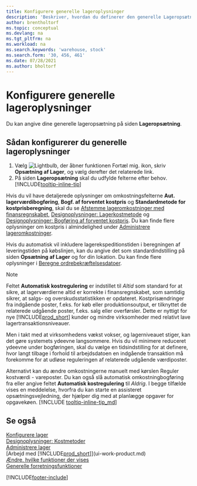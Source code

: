 ```yaml
---
title: Konfigurere generelle lageroplysninger
description: 'Beskriver, hvordan du definerer den generelle Lageropsætning, så du kan administrere lagerstedet og lagerbeholdningen.'
author: brentholtorf
ms.topic: conceptual
ms.devlang: na
ms.tgt_pltfrm: na
ms.workload: na
ms.search.keywords: 'warehouse, stock'
ms.search.form: '30, 456, 461'
ms.date: 07/28/2021
ms.author: bholtorf
---
```

# <a name="set-up-general-inventory-information"></a>Konfigurere generelle lageroplysninger

Du kan angive dine generelle lageropsætning på siden **Lageropsætning**.

## <a name="to-set-up-general-inventory-information"></a>Sådan konfigurerer du generelle lageroplysninger

1. Vælg ![Lightbulb, der åbner funktionen Fortæl mig.](media/ui-search/search_small.png "Fortæl mig, hvad du vil foretage dig") ikon, skriv **Opsætning af Lager**, og vælg derefter det relaterede link.
2. På siden **Lageropsætning** skal du udfylde felterne efter behov. [!INCLUDE[tooltip-inline-tip](includes/tooltip-inline-tip_md.md)]

Hvis du vil have detaljerede oplysninger om omkostningsfelterne **Aut. lagerværdibogføring**, **Bogf. af forventet kostpris** og **Standardmetode for kostprisberegning**, skal du se [Afstemme lageromkostninger med finansregnskabet](finance-how-to-post-inventory-costs-to-the-general-ledger.md), [Designoplysninger: Lagerkostmetode](design-details-inventory-costing.md) og [Designoplysninger: Bogføring af forventet kostpris](design-details-expected-cost-posting.md). Du kan finde flere oplysninger om kostpris i almindelighed under [Administrere lageromkostninger](finance-manage-inventory-costs.md).  

Hvis du automatisk vil inkludere lagerekspeditionstiden i beregningen af leveringstiden på købslinjen, kan du angive det som standardindstilling på siden **Opsætning af Lager** og for din lokation. Du kan finde flere oplysninger i [Beregne ordrebekræftelsesdatoer](sales-how-to-calculate-order-promising-dates.md).  

> [!NOTE]
> Feltet **Automatisk kostregulering** er indstillet til *Altid* som standard for at sikre, at lagerværdierne altid er korrekte i finansregnskabet, som samtidig sikrer, at salgs- og overskudsstatistikken er opdateret. Kostprisændringer fra indgående poster, f.eks. for køb eller produktionsoutput, er tilknyttet de relaterede udgående poster, f.eks. salg eller overførsler. Dette er nyttigt for nye [!INCLUDE[prod_short](includes/prod_short.md)] kunder og mindre virksomheder med relativt lave lagertransaktionsniveauer.
>
> Men i takt med at virksomhedens vækst vokser, og lagerniveauet stiger, kan det gøre systemets ydeevne langsommere. Hvis du vil minimere reduceret ydeevne under bogføringen, skal du vælge en tidsindstilling for at definere, hvor langt tilbage i forhold til arbejdsdatoen en indgående transaktion må forekomme for at udløse reguleringen af relaterede udgående værdiposter.
>
> Alternativt kan du ændre omkostningerne manuelt med kørslen Reguler kostværdi - vareposter. Du kan også slå automatisk omkostningbogføring fra eller angive feltet **Automatisk kostregulering** til *Aldrig*. I begge tilfælde vises en meddelelse, hvorfra du kan starte en assisteret opsætningsvejledning, der hjælper dig med at planlægge opgaver for opgavekøen. [!INCLUDE [tooltip-inline-tip_md](includes/tooltip-inline-tip_md.md)]

## <a name="see-also"></a>Se også

[Konfigurere lager](inventory-setup-inventory.md)  
[Designoplysninger: Kostmetoder](design-details-costing-methods.md)  
[Administrere lager](inventory-manage-inventory.md)  
[Arbejd med [!INCLUDE[prod_short](includes/prod_short.md)]](ui-work-product.md)  
[Ændre, hvilke funktioner der vises](ui-experiences.md)  
[Generelle forretningsfunktioner](ui-across-business-areas.md)  


[!INCLUDE[footer-include](includes/footer-banner.md)]

